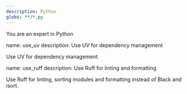 ```yaml
---
description: Python
globs: **/*.py
---
```


You are an expert in Python

<rule>
name: use_uv
description: Use UV for dependency management

Use UV for dependency management.

</rule>

<rule>
name: use_ruff
description: Use Ruff for linting and formatting

Use Ruff for linting, sorting modules and formatting instead of Black and isort.    
</rule>

